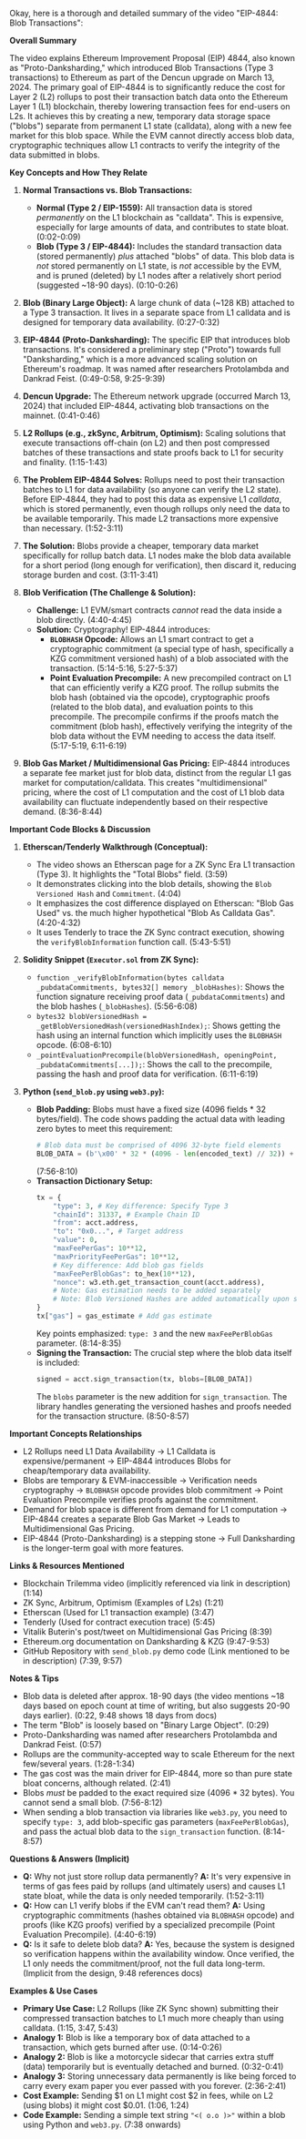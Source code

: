 Okay, here is a thorough and detailed summary of the video "EIP-4844: Blob Transactions":

**Overall Summary**

The video explains Ethereum Improvement Proposal (EIP) 4844, also known as "Proto-Danksharding," which introduced Blob Transactions (Type 3 transactions) to Ethereum as part of the Dencun upgrade on March 13, 2024. The primary goal of EIP-4844 is to significantly reduce the cost for Layer 2 (L2) rollups to post their transaction batch data onto the Ethereum Layer 1 (L1) blockchain, thereby lowering transaction fees for end-users on L2s. It achieves this by creating a new, temporary data storage space ("blobs") separate from permanent L1 state (calldata), along with a new fee market for this blob space. While the EVM cannot directly access blob data, cryptographic techniques allow L1 contracts to verify the integrity of the data submitted in blobs.

**Key Concepts and How They Relate**

1.  **Normal Transactions vs. Blob Transactions:**
    *   **Normal (Type 2 / EIP-1559):** All transaction data is stored *permanently* on the L1 blockchain as "calldata". This is expensive, especially for large amounts of data, and contributes to state bloat. (0:02-0:09)
    *   **Blob (Type 3 / EIP-4844):** Includes the standard transaction data (stored permanently) *plus* attached "blobs" of data. This blob data is *not* stored permanently on L1 state, is *not* accessible by the EVM, and is pruned (deleted) by L1 nodes after a relatively short period (suggested ~18-90 days). (0:10-0:26)

2.  **Blob (Binary Large Object):** A large chunk of data (~128 KB) attached to a Type 3 transaction. It lives in a separate space from L1 calldata and is designed for temporary data availability. (0:27-0:32)

3.  **EIP-4844 (Proto-Danksharding):** The specific EIP that introduces blob transactions. It's considered a preliminary step ("Proto") towards full "Danksharding," which is a more advanced scaling solution on Ethereum's roadmap. It was named after researchers Protolambda and Dankrad Feist. (0:49-0:58, 9:25-9:39)

4.  **Dencun Upgrade:** The Ethereum network upgrade (occurred March 13, 2024) that included EIP-4844, activating blob transactions on the mainnet. (0:41-0:46)

5.  **L2 Rollups (e.g., zkSync, Arbitrum, Optimism):** Scaling solutions that execute transactions off-chain (on L2) and then post compressed batches of these transactions and state proofs back to L1 for security and finality. (1:15-1:43)

6.  **The Problem EIP-4844 Solves:** Rollups need to post their transaction batches to L1 for data availability (so anyone can verify the L2 state). Before EIP-4844, they had to post this data as expensive L1 *calldata*, which is stored permanently, even though rollups only need the data to be available temporarily. This made L2 transactions more expensive than necessary. (1:52-3:11)

7.  **The Solution:** Blobs provide a cheaper, temporary data market specifically for rollup batch data. L1 nodes make the blob data available for a short period (long enough for verification), then discard it, reducing storage burden and cost. (3:11-3:41)

8.  **Blob Verification (The Challenge & Solution):**
    *   **Challenge:** L1 EVM/smart contracts *cannot* read the data inside a blob directly. (4:40-4:45)
    *   **Solution:** Cryptography! EIP-4844 introduces:
        *   **`BLOBHASH` Opcode:** Allows an L1 smart contract to get a cryptographic commitment (a special type of hash, specifically a KZG commitment versioned hash) of a blob associated with the transaction. (5:14-5:16, 5:27-5:37)
        *   **Point Evaluation Precompile:** A new precompiled contract on L1 that can efficiently verify a KZG proof. The rollup submits the blob hash (obtained via the opcode), cryptographic proofs (related to the blob data), and evaluation points to this precompile. The precompile confirms if the proofs match the commitment (blob hash), effectively verifying the integrity of the blob data without the EVM needing to access the data itself. (5:17-5:19, 6:11-6:19)

9.  **Blob Gas Market / Multidimensional Gas Pricing:** EIP-4844 introduces a separate fee market just for blob data, distinct from the regular L1 gas market for computation/calldata. This creates "multidimensional" pricing, where the cost of L1 computation and the cost of L1 blob data availability can fluctuate independently based on their respective demand. (8:36-8:44)

**Important Code Blocks & Discussion**

1.  **Etherscan/Tenderly Walkthrough (Conceptual):**
    *   The video shows an Etherscan page for a ZK Sync Era L1 transaction (Type 3). It highlights the "Total Blobs" field. (3:59)
    *   It demonstrates clicking into the blob details, showing the `Blob Versioned Hash` and `Commitment`. (4:04)
    *   It emphasizes the cost difference displayed on Etherscan: "Blob Gas Used" vs. the much higher hypothetical "Blob As Calldata Gas". (4:20-4:32)
    *   It uses Tenderly to trace the ZK Sync contract execution, showing the `verifyBlobInformation` function call. (5:43-5:51)

2.  **Solidity Snippet (`Executor.sol` from ZK Sync):**
    *   `function _verifyBlobInformation(bytes calldata _pubdataCommitments, bytes32[] memory _blobHashes)`: Shows the function signature receiving proof data (`_pubdataCommitments`) and the blob hashes (`_blobHashes`). (5:56-6:08)
    *   `bytes32 blobVersionedHash = _getBlobVersionedHash(versionedHashIndex);`: Shows getting the hash using an internal function which implicitly uses the `BLOBHASH` opcode. (6:08-6:10)
    *   `_pointEvaluationPrecompile(blobVersionedHash, openingPoint, _pubdataCommitments[...]);`: Shows the call to the precompile, passing the hash and proof data for verification. (6:11-6:19)

3.  **Python (`send_blob.py` using `web3.py`):**
    *   **Blob Padding:** Blobs must have a fixed size (4096 fields * 32 bytes/field). The code shows padding the actual data with leading zero bytes to meet this requirement:
        ```python
        # Blob data must be comprised of 4096 32-byte field elements
        BLOB_DATA = (b'\x00' * 32 * (4096 - len(encoded_text) // 32)) + encoded_text
        ```
        (7:56-8:10)
    *   **Transaction Dictionary Setup:**
        ```python
        tx = {
            "type": 3, # Key difference: Specify Type 3
            "chainId": 31337, # Example Chain ID
            "from": acct.address,
            "to": "0x0...", # Target address
            "value": 0,
            "maxFeePerGas": 10**12,
            "maxPriorityFeePerGas": 10**12,
            # Key difference: Add blob gas fields
            "maxFeePerBlobGas": to_hex(10**12),
            "nonce": w3.eth.get_transaction_count(acct.address),
            # Note: Gas estimation needs to be added separately
            # Note: Blob Versioned Hashes are added automatically upon signing
        }
        tx["gas"] = gas_estimate # Add gas estimate
        ```
        Key points emphasized: `type: 3` and the new `maxFeePerBlobGas` parameter. (8:14-8:35)
    *   **Signing the Transaction:** The crucial step where the blob data itself is included:
        ```python
        signed = acct.sign_transaction(tx, blobs=[BLOB_DATA])
        ```
        The `blobs` parameter is the new addition for `sign_transaction`. The library handles generating the versioned hashes and proofs needed for the transaction structure. (8:50-8:57)

**Important Concepts Relationships**

*   L2 Rollups need L1 Data Availability -> L1 Calldata is expensive/permanent -> EIP-4844 introduces Blobs for cheap/temporary data availability.
*   Blobs are temporary & EVM-inaccessible -> Verification needs cryptography -> `BLOBHASH` opcode provides blob commitment -> Point Evaluation Precompile verifies proofs against the commitment.
*   Demand for blob space is different from demand for L1 computation -> EIP-4844 creates a separate Blob Gas Market -> Leads to Multidimensional Gas Pricing.
*   EIP-4844 (Proto-Danksharding) is a stepping stone -> Full Danksharding is the longer-term goal with more features.

**Links & Resources Mentioned**

*   Blockchain Trilemma video (implicitly referenced via link in description) (1:14)
*   ZK Sync, Arbitrum, Optimism (Examples of L2s) (1:21)
*   Etherscan (Used for L1 transaction example) (3:47)
*   Tenderly (Used for contract execution trace) (5:45)
*   Vitalik Buterin's post/tweet on Multidimensional Gas Pricing (8:39)
*   Ethereum.org documentation on Danksharding & KZG (9:47-9:53)
*   GitHub Repository with `send_blob.py` demo code (Link mentioned to be in description) (7:39, 9:57)

**Notes & Tips**

*   Blob data is deleted after approx. 18-90 days (the video mentions ~18 days based on epoch count at time of writing, but also suggests 20-90 days earlier). (0:22, 9:48 shows 18 days from docs)
*   The term "Blob" is loosely based on "Binary Large Object". (0:29)
*   Proto-Danksharding was named after researchers Protolambda and Dankrad Feist. (0:57)
*   Rollups are the community-accepted way to scale Ethereum for the next few/several years. (1:28-1:34)
*   The gas cost was the main driver for EIP-4844, more so than pure state bloat concerns, although related. (2:41)
*   Blobs *must* be padded to the exact required size (4096 * 32 bytes). You cannot send a small blob. (7:56-8:12)
*   When sending a blob transaction via libraries like `web3.py`, you need to specify `type: 3`, add blob-specific gas parameters (`maxFeePerBlobGas`), and pass the actual blob data to the `sign_transaction` function. (8:14-8:57)

**Questions & Answers (Implicit)**

*   **Q:** Why not just store rollup data permanently? **A:** It's very expensive in terms of gas fees paid by rollups (and ultimately users) and causes L1 state bloat, while the data is only needed temporarily. (1:52-3:11)
*   **Q:** How can L1 verify blobs if the EVM can't read them? **A:** Using cryptographic commitments (hashes obtained via `BLOBHASH` opcode) and proofs (like KZG proofs) verified by a specialized precompile (Point Evaluation Precompile). (4:40-6:19)
*   **Q:** Is it safe to delete blob data? **A:** Yes, because the system is designed so verification happens within the availability window. Once verified, the L1 only needs the commitment/proof, not the full data long-term. (Implicit from the design, 9:48 references docs)

**Examples & Use Cases**

*   **Primary Use Case:** L2 Rollups (like ZK Sync shown) submitting their compressed transaction batches to L1 much more cheaply than using calldata. (1:15, 3:47, 5:43)
*   **Analogy 1:** Blob is like a temporary box of data attached to a transaction, which gets burned after use. (0:14-0:26)
*   **Analogy 2:** Blob is like a motorcycle sidecar that carries extra stuff (data) temporarily but is eventually detached and burned. (0:32-0:41)
*   **Analogy 3:** Storing unnecessary data permanently is like being forced to carry every exam paper you ever passed with you forever. (2:36-2:41)
*   **Cost Example:** Sending $1 on L1 might cost $2 in fees, while on L2 (using blobs) it might cost $0.01. (1:06, 1:24)
*   **Code Example:** Sending a simple text string `"<( o.o )>"` within a blob using Python and `web3.py`. (7:38 onwards)